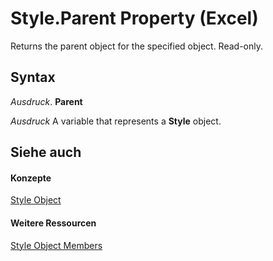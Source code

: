 
# Style.Parent Property (Excel)

Returns the parent object for the specified object. Read-only.


## Syntax

 _Ausdruck_. **Parent**

 _Ausdruck_ A variable that represents a **Style** object.


## Siehe auch


#### Konzepte


[Style Object](3c1e9184-0075-5f46-9a1a-0b61d874d1f8.md)
#### Weitere Ressourcen


[Style Object Members](http://msdn.microsoft.com/library/78f477c9-4033-e7c5-fc3d-7ba025392d31%28Office.15%29.aspx)